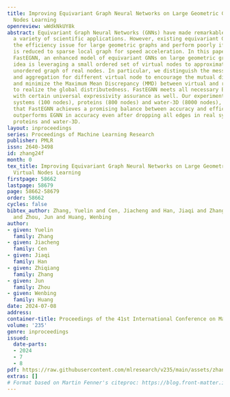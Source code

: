 ```yaml
---
title: Improving Equivariant Graph Neural Networks on Large Geometric Graphs via Virtual
  Nodes Learning
openreview: wWdkNkUY8k
abstract: Equivariant Graph Neural Networks (GNNs) have made remarkable success in
  a variety of scientific applications. However, existing equivariant GNNs encounter
  the efficiency issue for large geometric graphs and perform poorly if the input
  is reduced to sparse local graph for speed acceleration. In this paper, we propose
  FastEGNN, an enhanced model of equivariant GNNs on large geometric graphs. The central
  idea is leveraging a small ordered set of virtual nodes to approximate the large
  unordered graph of real nodes. In particular, we distinguish the message passing
  and aggregation for different virtual node to encourage the mutual distinctiveness,
  and minimize the Maximum Mean Discrepancy (MMD) between virtual and real coordinates
  to realize the global distributedness. FastEGNN meets all necessary E(3) symmetries,
  with certain universal expressivity assurance as well. Our experiments on N-body
  systems (100 nodes), proteins (800 nodes) and water-3D (8000 nodes), demonstrate
  that FastEGNN achieves a promising balance between accuracy and efficiency, and
  outperforms EGNN in accuracy even after dropping all edges in real systems like
  proteins and water-3D.
layout: inproceedings
series: Proceedings of Machine Learning Research
publisher: PMLR
issn: 2640-3498
id: zhang24f
month: 0
tex_title: Improving Equivariant Graph Neural Networks on Large Geometric Graphs via
  Virtual Nodes Learning
firstpage: 58662
lastpage: 58679
page: 58662-58679
order: 58662
cycles: false
bibtex_author: Zhang, Yuelin and Cen, Jiacheng and Han, Jiaqi and Zhang, Zhiqiang
  and Zhou, Jun and Huang, Wenbing
author:
- given: Yuelin
  family: Zhang
- given: Jiacheng
  family: Cen
- given: Jiaqi
  family: Han
- given: Zhiqiang
  family: Zhang
- given: Jun
  family: Zhou
- given: Wenbing
  family: Huang
date: 2024-07-08
address:
container-title: Proceedings of the 41st International Conference on Machine Learning
volume: '235'
genre: inproceedings
issued:
  date-parts:
  - 2024
  - 7
  - 8
pdf: https://raw.githubusercontent.com/mlresearch/v235/main/assets/zhang24f/zhang24f.pdf
extras: []
# Format based on Martin Fenner's citeproc: https://blog.front-matter.io/posts/citeproc-yaml-for-bibliographies/
---
```

